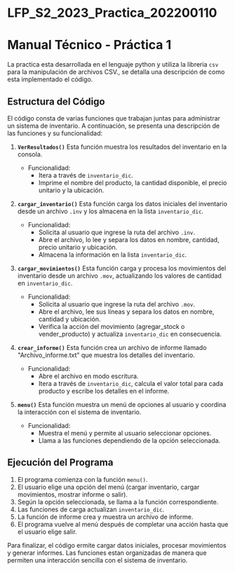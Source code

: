 # LFP_S2_2023_Practica_202200110

# Manual Técnico - Práctica 1

La practica esta desarrollada en el lenguaje python y utiliza la libreria `csv` para la manipulación de archivos CSV., se detalla una descripción de como esta implementado el código. 
## Estructura del Código

El código consta de varias funciones que trabajan juntas para administrar un sistema de inventario. A continuación, se presenta una descripción de las funciones y su funcionalidad:

1. **`VerResultados()`**
     Esta función muestra los resultados del inventario en la consola.
   - Funcionalidad:
     - Itera a través de `inventario_dic`.
     - Imprime el nombre del producto, la cantidad disponible, el precio unitario y la ubicación.

2. **`cargar_inventario()`**
     Esta función carga los datos iniciales del inventario desde un archivo `.inv` y los almacena en la lista `inventario_dic`.
   - Funcionalidad:
     - Solicita al usuario que ingrese la ruta del archivo `.inv`.
     - Abre el archivo, lo lee y separa los datos en nombre, cantidad, precio unitario y ubicación.
     - Almacena la información en la lista `inventario_dic`.

3. **`cargar_movimientos()`**
     Esta función carga y procesa los movimientos del inventario desde un archivo `.mov`, actualizando los valores de cantidad en `inventario_dic`.
   - Funcionalidad:
     - Solicita al usuario que ingrese la ruta del archivo `.mov`.
     - Abre el archivo, lee sus líneas y separa los datos en nombre, cantidad y ubicación.
     - Verifica la acción del movimiento (agregar_stock o vender_producto) y actualiza `inventario_dic` en consecuencia.

4. **`crear_informe()`**
     Esta función crea un archivo de informe llamado "Archivo_informe.txt" que muestra los detalles del inventario.
   - Funcionalidad:
     - Abre el archivo en modo escritura.
     - Itera a través de `inventario_dic`, calcula el valor total para cada producto y escribe los detalles en el informe.

5. **`menu()`**
     Esta función muestra un menú de opciones al usuario y coordina la interacción con el sistema de inventario.
   - Funcionalidad:
     - Muestra el menú y permite al usuario seleccionar opciones.
     - Llama a las funciones dependiendo de la opción seleccionada.
       
## Ejecución del Programa

1. El programa comienza con la función `menu()`.
2. El usuario elige una opción del menú (cargar inventario, cargar movimientos, mostrar informe o salir).
3. Según la opción seleccionada, se llama a la función correspondiente.
4. Las funciones de carga actualizan `inventario_dic`.
5. La función de informe crea y muestra un archivo de informe.
6. El programa vuelve al menú después de completar una acción hasta que el usuario elige salir.


Para finalizar, el código ermite cargar datos iniciales, procesar movimientos y generar informes. Las funciones estan organizadas de manera que permiten una interacción sencilla con el sistema de inventario.
